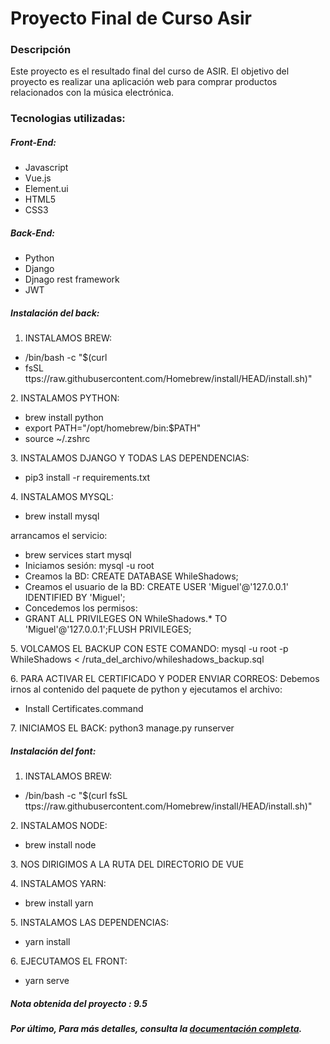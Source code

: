 # Proyecto Final de Curso Asir

### Descripción

Este proyecto es el resultado final del curso de ASIR. El objetivo del proyecto es realizar una aplicación web para comprar productos relacionados con la música electrónica.
### Tecnologias utilizadas: 
##### Front-End:
- Javascript
- Vue.js
- Element.ui
- HTML5
- CSS3
##### Back-End:
- Python
- Django
- Djnago rest framework
- JWT


##### Instalación del back:
1. INSTALAMOS BREW:
- /bin/bash -c "$(curl
- fsSL ttps://raw.githubusercontent.com/Homebrew/install/HEAD/install.sh)"

2\.	INSTALAMOS PYTHON:

- brew install python
- export PATH="/opt/homebrew/bin:$PATH"
- source ~/.zshrc

3\.	INSTALAMOS DJANGO Y TODAS LAS DEPENDENCIAS:

- pip3 install -r requirements.txt

4\.	INSTALAMOS MYSQL:

- brew install mysql

arrancamos el servicio:

- brew services start mysql
- Iniciamos sesión: mysql -u root
- Creamos la BD: CREATE DATABASE WhileShadows;
- Creamos el usuario de la BD: CREATE USER 'Miguel'@'127.0.0.1' IDENTIFIED BY 'Miguel';
- Concedemos los permisos:
- GRANT ALL PRIVILEGES ON WhileShadows.\* TO 'Miguel'@'127.0.0.1';FLUSH PRIVILEGES;

5\.	VOLCAMOS EL BACKUP CON ESTE COMANDO: mysql -u root -p WhileShadows < /ruta\_del\_archivo/whileshadows\_backup.sql

6\.	PARA ACTIVAR EL CERTIFICADO Y PODER ENVIAR CORREOS: Debemos irnos al contenido del paquete de python y ejecutamos el archivo:

- Install Certificates.command

7\.	INICIAMOS EL BACK: python3 manage.py runserver


##### Instalación del font:
1. INSTALAMOS BREW:
- /bin/bash -c "$(curl fsSL ttps://raw.githubusercontent.com/Homebrew/install/HEAD/install.sh)"

2\.	INSTALAMOS NODE:

- brew install node

3\.	NOS DIRIGIMOS A LA RUTA DEL DIRECTORIO DE VUE

4\.	INSTALAMOS YARN:

- brew install yarn

5\.   INSTALAMOS LAS DEPENDENCIAS:

- yarn install

6\.   EJECUTAMOS EL FRONT:

- yarn serve

##### Nota obtenida del proyecto : 9.5

#####  Por último, Para más detalles, consulta la [documentación completa](https://github.com/migueligle/While-Shadows/blob/089c98486badcb7281dddd6878224eaced8763d3/memoria-2023-miguel-iglesias-asir.pdf).

